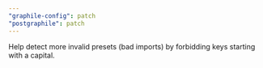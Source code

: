 ```yaml
---
"graphile-config": patch
"postgraphile": patch
---
```


Help detect more invalid presets (bad imports) by forbidding keys starting with
a capital.
